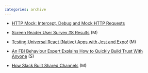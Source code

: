 ```yaml
---
categories: archive
---
```


- [HTTP Mock: Intercept, Debug and Mock HTTP Requests](https://httptoolkit.tech/mock "https://httptoolkit.tech/mock")

- [Screen Reader User Survey #8 Results](https://webaim.org/projects/screenreadersurvey8/ "https://webaim.org/projects/screenreadersurvey8/") (M)

- [Testing Universal React (Native) Apps with Jest and Expo!](https://blog.expo.io/testing-universal-react-native-apps-with-jest-and-expo-113b4bf9cc44 "https://blog.expo.io/testing-universal-react-native-apps-with-jest-and-expo-113b4bf9cc44") (M)

- [An FBI Behaviour Expert Explains How to Quickly Build Trust With Anyone](https://medium.com/personal-growth/an-fbi-behaviour-expert-explains-how-to-quickly-build-trust-with-anyone-94a05be01cea "https://medium.com/personal-growth/an-fbi-behaviour-expert-explains-how-to-quickly-build-trust-with-anyone-94a05be01cea") (S)

- [How Slack Built Shared Channels](https://slack.engineering/how-slack-built-shared-channels-8d42c895b19f "https://slack.engineering/how-slack-built-shared-channels-8d42c895b19f") (M)
